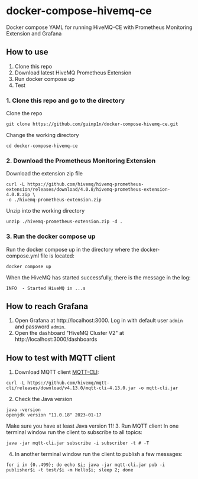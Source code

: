 # docker-compose-hivemq-ce
Docker compose YAML for running HiveMQ-CE with Prometheus Monitoring Extension and Grafana


## How to use

1. Clone this repo
2. Download latest HiveMQ Prometheus Extension
2. Run docker compose up
3. Test

### 1. Clone this repo and go to the directory
Clone the repo
```
git clone https://github.com/guinp1n/docker-compose-hivemq-ce.git
```
Change the working directory
```
cd docker-compose-hivemq-ce
```

### 2. Download the Prometheus Monitoring Extension
Download the extension zip file
```
curl -L https://github.com/hivemq/hivemq-prometheus-extension/releases/download/4.0.8/hivemq-prometheus-extension-4.0.8.zip \
-o ./hivemq-prometheus-extension.zip
```
Unzip into the working directory
```
unzip ./hivemq-prometheus-extension.zip -d .
```

### 3. Run the docker compose up
Run the docker compose up in the directory where the docker-compose.yml file is located:
```
docker compose up
```
When the HiveMQ has started successfully, there is the message in the log:
```
INFO  - Started HiveMQ in ...s
```

## How to reach Grafana
1. Open Grafana at http://localhost:3000. Log in with default user `admin` and password `admin`.
2. Open the dashboard "HiveMQ Cluster V2" at http://localhost:3000/dashboards

## How to test with MQTT client
1. Download MQTT client [MQTT-CLI](https://hivemq.github.io/mqtt-cli/):
```
curl -L https://github.com/hivemq/mqtt-cli/releases/download/v4.13.0/mqtt-cli-4.13.0.jar -o mqtt-cli.jar
```
2. Check the Java version
```
java -version
openjdk version "11.0.18" 2023-01-17
```
Make sure you have at least Java version 11!
3. Run MQTT client
In one terminal window run the client to subscribe to all topics:
```
java -jar mqtt-cli.jar subscribe -i subscriber -t # -T
```
4. In another terminal window run the client to publish a few messages:
```
for i in {0..499}; do echo $i; java -jar mqtt-cli.jar pub -i publisher$i -t test/$i -m Hello$i; sleep 2; done
```